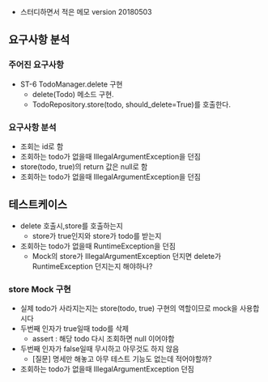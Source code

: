 - 스터디하면서 적은 메모 version 20180503    

## 요구사항 분석
### 주어진 요구사항
- ST-6  TodoManager.delete 구현   
  - delete(Todo) 메소드 구현.
  - TodoRepository.store(todo, should_delete=True)를 호출한다.

### 요구사항 분석
- 조회는 id로 함
- 조회하는 todo가 없을때 IllegalArgumentException을 던짐
- store(todo, true)의 return 값은 null로 함
- 조회하는 todo가 없을때 IllegalArgumentException을 던짐

## 테스트케이스
- delete 호출시,store를 호출하는지
  - store가 true인지와 store가 todo를 받는지
- 조회하는 todo가 없을때 RuntimeException을 던짐
  - Mock의 store가 IllegalArgumentException 던지면 delete가 RuntimeException 던지는지 해야하나? 

### store Mock 구현
- 실제 todo가 사라지는지는 store(todo, true) 구현의 역할이므로 mock을 사용합시다
- 두번째 인자가 true일때 todo를 삭제
    + assert : 해당 todo 다시 조회하면 null 이어야함
- 두번째 인자가 false일때 무시하고 아무것도 하지 않음
  - [질문] 명세만 해놓고 아무 테스트 기능도 없는데 적어야할까?
- 조회하는 todo가 없을때 IllegalArgumentException 던짐


